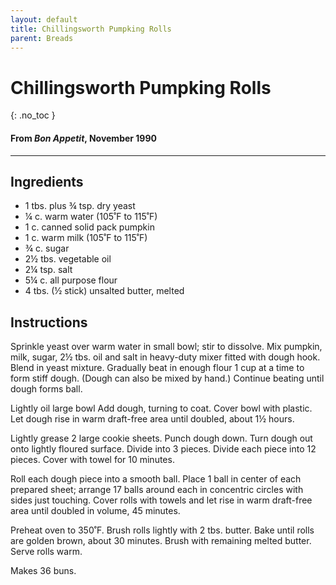 ```yaml
---
layout: default
title: Chillingsworth Pumpking Rolls
parent: Breads
---
```


# Chillingsworth Pumpking Rolls
{: .no_toc }
#### From <i>Bon Appetit</i>, November 1990
---

## Ingredients
<ul>
	<li>1 tbs. plus ¾ tsp. dry yeast</li>
	<li>¼ c. warm water (105˚F to 115˚F)</li>
	<li>1 c. canned solid pack pumpkin</li>
	<li>1 c. warm milk (105˚F to 115˚F)</li>
	<li>¾ c. sugar</li>
	<li>2½ tbs. vegetable oil</li>
	<li>2¼ tsp. salt</li>
	<li>5¼ c. all purpose flour</li>
	<li>4 tbs. (½ stick) unsalted butter, melted</li>
</ul>

## Instructions
Sprinkle yeast over warm water in small bowl; stir to
dissolve. Mix pumpkin, milk, sugar, 2½ tbs. oil and salt in heavy-duty mixer
fitted with dough hook. Blend in yeast mixture. Gradually beat in enough flour
1 cup at a time to form stiff dough. (Dough can also be mixed by hand.)
Continue beating until dough forms ball.

Lightly oil large bowl Add dough, turning to coat. Cover
bowl with plastic. Let dough rise in warm draft-free area until doubled, about
1½ hours.

Lightly grease 2 large cookie sheets. Punch dough down. Turn
dough out onto lightly floured surface. Divide into 3 pieces. Divide each piece
into 12 pieces. Cover with towel for 10 minutes.

Roll each dough piece into a smooth ball. Place 1 ball in
center of each prepared sheet; arrange 17 balls around each in concentric
circles with sides just touching. Cover rolls with towels and let rise in warm
draft-free area until doubled in volume, 45 minutes.

Preheat oven to 350˚F. Brush rolls lightly with 2 tbs.
butter. Bake until rolls are golden brown, about 30 minutes. Brush with
remaining melted butter. Serve rolls warm.

Makes 36 buns.